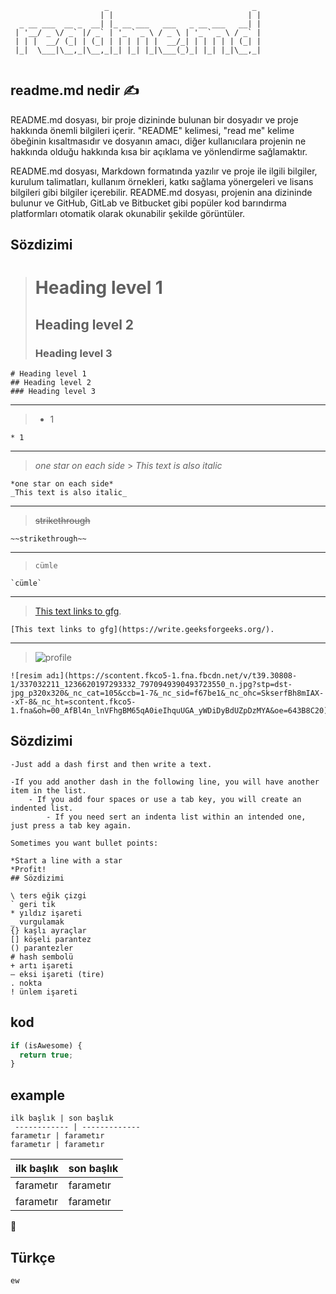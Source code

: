 ```
                     _                                _
                    | |                              | |
  _ __ ___  __ _  __| |_ __ ___   ___   _ __ ___   __| |
 | '__/ _ \/ _` |/ _` | '_ ` _ \ / _ \ | '_ ` _ \ / _` |
 | | |  __/ (_| | (_| | | | | | |  __/_| | | | | | (_| |
 |_|  \___|\__,_|\__,_|_| |_| |_|\___(_)_| |_| |_|\__,_|


```

## readme.md nedir ✍️

README.md dosyası, bir proje dizininde bulunan bir dosyadır ve proje hakkında önemli bilgileri içerir. "README" kelimesi, "read me" kelime öbeğinin kısaltmasıdır ve dosyanın amacı, diğer kullanıcılara projenin ne hakkında olduğu hakkında kısa bir açıklama ve yönlendirme sağlamaktır.

README.md dosyası, Markdown formatında yazılır ve proje ile ilgili bilgiler, kurulum talimatları, kullanım örnekleri, katkı sağlama yönergeleri ve lisans bilgileri gibi bilgiler içerebilir. README.md dosyası, projenin ana dizininde bulunur ve GitHub, GitLab ve Bitbucket gibi popüler kod barındırma platformları otomatik olarak okunabilir şekilde görüntüler.

## Sözdizimi

> # Heading level 1
>
> ## Heading level 2
>
> ### Heading level 3

```
# Heading level 1
## Heading level 2
### Heading level 3
```

---

> - 1

```
* 1
```

---

> _one star on each side_ > _This text is also italic_

```
*one star on each side*
_This text is also italic_
```

---

> ~~strikethrough~~

```
~~strikethrough~~
```

---

> `cümle`

```
`cümle`
```

---

> [This text links to gfg](https://write.geeksforgeeks.org/).

```
[This text links to gfg](https://write.geeksforgeeks.org/).
```

---

> ![profile](https://scontent.fkco5-1.fna.fbcdn.net/v/t39.30808-1/337032211_1236620197293332_7970949390493723550_n.jpg?stp=dst-jpg_p320x320&_nc_cat=105&ccb=1-7&_nc_sid=f67be1&_nc_ohc=SkserfBh8mIAX--xT-8&_nc_ht=scontent.fkco5-1.fna&oh=00_AfBl4n_lnVFhgBM65qA0ieIhquUGA_yWDiDyBdUZpDzMYA&oe=643B8C20)

```
![resim adı](https://scontent.fkco5-1.fna.fbcdn.net/v/t39.30808-1/337032211_1236620197293332_7970949390493723550_n.jpg?stp=dst-jpg_p320x320&_nc_cat=105&ccb=1-7&_nc_sid=f67be1&_nc_ohc=SkserfBh8mIAX--xT-8&_nc_ht=scontent.fkco5-1.fna&oh=00_AfBl4n_lnVFhgBM65qA0ieIhquUGA_yWDiDyBdUZpDzMYA&oe=643B8C20)
```

## Sözdizimi

```
-Just add a dash first and then write a text.

-If you add another dash in the following line, you will have another item in the list.
    - If you add four spaces or use a tab key, you will create an indented list.
        - If you need sert an indenta list within an intended one, just press a tab key again.

Sometimes you want bullet points:

*Start a line with a star
*Profit!
## Sözdizimi
```

```
\ ters eğik çizgi
` geri tik
* yıldız işareti
_ vurgulamak
{} kaşlı ayraçlar
[] köşeli parantez
() parantezler
# hash sembolü
+ artı işareti
– eksi işareti (tire)
. nokta
! ünlem işareti
```

## kod

```javascript
if (isAwesome) {
  return true;
}
```

## example

```
ilk başlık | son başlık
 ------------ | -------------
farametır | farametır
farametır | farametır
```

| ilk başlık               | son başlık               |
| --------------------------- | ---------------------------- |
| farametır        | farametır         |
| farametır | farametır |

🔡
## Türkçe

<!-- * Türk dil kısaca anlatmaliz
    - türk hakınde biraz şeyler yazın
    - türk cümle kuralı nasıl,cümlelerde aynı şeyleri anlatmalıyız ´soru ekiler,işaretler´ gibi her cümledee var şeyler 
    (Resimile altıyorken kısaca anlatmamız lazım)
   Konu (Mısalı Şimdeki Zaman)
    * -->
    ew
    
    

    

